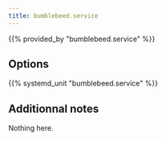 ```yaml
---
title: bumblebeed.service
---
```


{{% provided_by "bumblebeed.service" %}}

## Options

{{% systemd_unit "bumblebeed.service" %}}

## Additionnal notes

Nothing here.